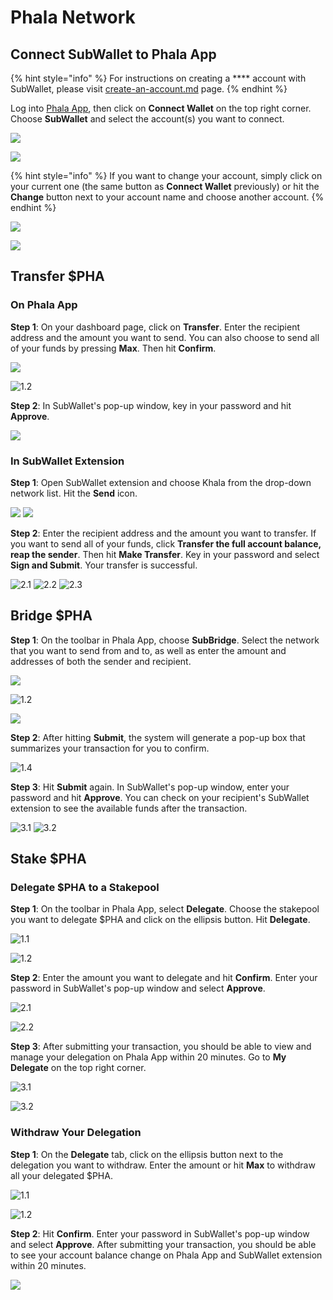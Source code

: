 # Phala Network

## Connect SubWallet to Phala App

{% hint style="info" %}
For instructions on creating a **** account with SubWallet, please visit [create-an-account.md](../user-guide/create-an-account.md "mention") page.
{% endhint %}

Log into [Phala App](https://app.phala.network), then click on **Connect Wallet** on the top right corner. Choose **SubWallet** and select the account(s) you want to connect.&#x20;

![](../.gitbook/assets/phala1.png)

![](<../.gitbook/assets/Screen Shot 2022-04-26 at 11.10.08.png>)

{% hint style="info" %}
If you want to change your account, simply click on your current one (the same button as **Connect Wallet** previously) or hit the **Change** button next to your account name and choose another account.
{% endhint %}

![](../.gitbook/assets/phala2.png)

![](<../.gitbook/assets/Screen Shot 2022-04-26 at 11.03.14.png>)

## Transfer $PHA

### On Phala App

**Step 1**: On your dashboard page, click on **Transfer**. Enter the recipient address and the amount you want to send. You can also choose to send all of your funds by pressing **Max**. Then hit **Confirm**.&#x20;

![](../.gitbook/assets/phala3.png)

![1.2](<../.gitbook/assets/Screen Shot 2022-04-26 at 11.48.35.png>)

**Step 2**: In SubWallet's pop-up window, key in your password and hit **Approve**.

![](<../.gitbook/assets/Screen Shot 2022-04-26 at 11.55.47.png>)

### In SubWallet Extension

**Step 1**: Open SubWallet extension and choose Khala from the drop-down network list. Hit the **Send** icon.

![](../.gitbook/assets/phala4.png) ![](../.gitbook/assets/phala5.png)

**Step 2**: Enter the recipient address and the amount you want to transfer. If you want to send all of your funds, click **Transfer the full account balance, reap the sender**. Then hit **Make Transfer**. Key in your password and select **Sign and Submit**. Your transfer is successful.&#x20;

![2.1](<../.gitbook/assets/Screen Shot 2022-04-26 at 12.07.25.png>) ![2.2](<../.gitbook/assets/Screen Shot 2022-04-26 at 12.07.39 (1).png>) ![2.3](<../.gitbook/assets/Screen Shot 2022-04-26 at 12.12.57.png>)

## Bridge $PHA

**Step 1**: On the toolbar in Phala App, choose **SubBridge**. Select the network that you want to send from and to, as well as enter the amount and addresses of both the sender and recipient.&#x20;

![](../.gitbook/assets/phala6.png)

![1.2](<../.gitbook/assets/Screen Shot 2022-04-26 at 12.31.50.png>)

![](<../.gitbook/assets/Screen Shot 2022-04-26 at 12.33.00.png>)

**Step 2**: After hitting **Submit**, the system will generate a pop-up box that summarizes your transaction for you to confirm.

![1.4](<../.gitbook/assets/Screen Shot 2022-04-26 at 12.33.40.png>)

**Step 3**: Hit **Submit** again. In SubWallet's pop-up window, enter your password and hit **Approve**. You can check on your recipient's SubWallet extension to see the available funds after the transaction.

![3.1](<../.gitbook/assets/Screen Shot 2022-04-26 at 12.41.00.png>) ![3.2](<../.gitbook/assets/Screen Shot 2022-04-26 at 12.46.04.png>)

## Stake $PHA

### Delegate $PHA to a Stakepool&#x20;

**Step 1**: On the toolbar in Phala App, select **Delegate**. Choose the stakepool you want to delegate $PHA and click on the ellipsis button. Hit **Delegate**.&#x20;

![1.1](<../.gitbook/assets/Screen Shot 2022-04-26 at 14.55.02.png>)

![1.2](<../.gitbook/assets/Screen Shot 2022-04-26 at 14.55.21 (1).png>)

**Step 2**: Enter the amount you want to delegate and hit **Confirm**. Enter your password in SubWallet's pop-up window and select **Approve**.&#x20;

![2.1](<../.gitbook/assets/Screen Shot 2022-04-26 at 14.56.36.png>)

![2.2](<../.gitbook/assets/Screen Shot 2022-04-26 at 14.56.58.png>)

**Step 3**: After submitting your transaction, you should be able to view and manage your delegation on Phala App within 20 minutes. Go to **My Delegate** on the top right corner.

![3.1](<../.gitbook/assets/Screen Shot 2022-04-26 at 15.01.48.png>)

![3.2](<../.gitbook/assets/Screen Shot 2022-04-26 at 15.12.20 (1).png>)

### Withdraw Your Delegation

**Step 1**: On the **Delegate** tab, click on the ellipsis button next to the delegation you want to withdraw. Enter the amount or hit **Max** to withdraw all your delegated $PHA.

![1.1](<../.gitbook/assets/Screen Shot 2022-04-26 at 15.19.02.png>)

![1.2](<../.gitbook/assets/Screen Shot 2022-04-26 at 15.19.46 (1).png>)

**Step 2**: Hit **Confirm**. Enter your password in SubWallet's pop-up window and select **Approve**. After submitting your transaction, you should be able to see your account balance change on Phala App and SubWallet extension within 20 minutes.

![](<../.gitbook/assets/Screen Shot 2022-04-26 at 15.23.05 (1).png>)

&#x20;

